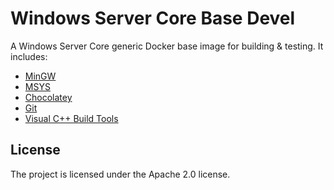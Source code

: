 Windows Server Core Base Devel
==============================

A Windows Server Core generic Docker base image for building & testing. It
includes:

- [MinGW](http://mingw.org)
- [MSYS](http://www.mingw.org/wiki/msys)
- [Chocolatey](https://chocolatey.org)
- [Git](https://git-scm.com)
- [Visual C++ Build Tools](https://visualstudio.microsoft.com/visual-cpp-build-tools/)

License
-------

The project is licensed under the Apache 2.0 license.
